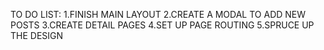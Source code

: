 TO DO LIST: 
1.FINISH MAIN LAYOUT
2.CREATE A MODAL TO ADD NEW POSTS
3.CREATE DETAIL PAGES
4.SET UP PAGE ROUTING
5.SPRUCE UP THE DESIGN
